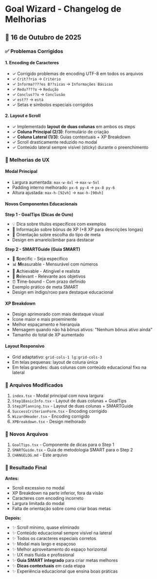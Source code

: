 # Goal Wizard - Changelog de Melhorias

## 📅 16 de Outubro de 2025

### ✅ Problemas Corrigidos

#### 1. **Encoding de Caracteres**

- ✓ Corrigido problemas de encoding UTF-8 em todos os arquivos
- ✓ `Crit??rio` → `Critério`
- ✓ `Informa????es B??sicas` → `Informações Básicas`
- ✓ `Redu????o` → `Redução`
- ✓ `Conclus??o` → `Conclusão`
- ✓ `est??` → `está`
- ✓ Setas e símbolos especiais corrigidos

#### 2. **Layout e Scroll**

- ✓ Implementado **layout de duas colunas** em ambos os steps
- ✓ **Coluna Principal (2/3)**: Formulário de criação
- ✓ **Coluna Lateral (1/3)**: Guias contextuais + XP Breakdown
- ✓ Scroll drasticamente reduzido no modal
- ✓ Conteúdo lateral sempre visível (sticky) durante o preenchimento

### 🎨 Melhorias de UX

#### Modal Principal

- Largura aumentada: `max-w-4xl` → `max-w-5xl`
- Padding interno melhorado: `px-6 py-4` → `px-8 py-6`
- Altura ajustada: `max-h-[92vh]` → `max-h-[90vh]`

#### Novos Componentes Educacionais

**Step 1 - GoalTips (Dicas de Ouro)**

- 💡 Dica sobre títulos específicos com exemplos
- 🎯 Informação sobre bônus de XP (+8 XP para descrições longas)
- 📝 Orientação sobre escolha do tipo de meta
- Design em amarelo/âmbar para destacar

**Step 2 - SMARTGuide (Guia SMART)**

- 🎯 **S**pecific - Seja específico
- 📊 **M**easurable - Mensurável com números
- 🚀 **A**chievable - Atingível e realista
- 🎪 **R**elevant - Relevante aos objetivos
- ⏰ **T**ime-bound - Com prazo definido
- Exemplo prático de meta SMART
- Design em índigo/roxo para destaque educacional

#### XP Breakdown

- Design aprimorado com mais destaque visual
- Ícone maior e mais proeminente
- Melhor espaçamento e hierarquia
- Mensagem quando não há bônus ativos: "Nenhum bônus ativo ainda"
- Tamanho do total de XP aumentado

#### Layout Responsivo

- Grid adaptativo: `grid-cols-1 lg:grid-cols-3`
- Em telas pequenas: layout de coluna única
- Em telas grandes: duas colunas com conteúdo educacional fixo na lateral

### 📁 Arquivos Modificados

1. `index.tsx` - Modal principal com nova largura
2. `Step1BasicInfo.tsx` - Layout de duas colunas + GoalTips
3. `Step2Planning.tsx` - Layout de duas colunas + SMARTGuide
4. `SuccessCriterionForm.tsx` - Encoding corrigido
5. `WizardHeader.tsx` - Encoding corrigido
6. `XPBreakdown.tsx` - Design melhorado

### 📝 Novos Arquivos

1. `GoalTips.tsx` - Componente de dicas para o Step 1
2. `SMARTGuide.tsx` - Guia de metodologia SMART para o Step 2
3. `CHANGELOG.md` - Este arquivo

### 🎯 Resultado Final

**Antes:**

- Scroll excessivo no modal
- XP Breakdown na parte inferior, fora da visão
- Caracteres com encoding incorreto
- Largura limitada do modal
- Falta de orientação sobre como criar boas metas

**Depois:**

- ✨ Scroll mínimo, quase eliminado
- ✨ Conteúdo educacional sempre visível na lateral
- ✨ Todos os caracteres especiais corretos
- ✨ Modal mais largo e espaçoso
- ✨ Melhor aproveitamento do espaço horizontal
- ✨ UX mais fluida e profissional
- ✨ **Guia SMART integrado** para criar metas melhores
- ✨ **Dicas contextuais** em cada etapa
- ✨ Experiência educacional que ensina boas práticas
